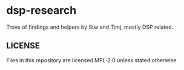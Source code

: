 # dsp-research

Trove of findings and helpers by Stw and Timj, mostly DSP related.

## LICENSE

Files in this repository are licensed MPL-2.0 unless stated otherwise.

